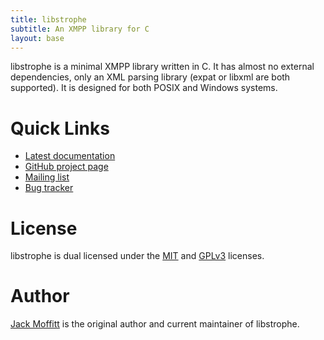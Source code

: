 ```yaml
---
title: libstrophe
subtitle: An XMPP library for C
layout: base
---
```


libstrophe is a minimal XMPP library written in C. It has almost no
external dependencies, only an XML parsing library (expat or libxml
are both supported). It is designed for both POSIX and Windows
systems.

# Quick Links

* [Latest documentation](doc/0.8-snapshot)
* [GitHub project page](https://github.com/strophe/libstrophe)
* [Mailing list](http://groups.google.com/group/libstrophe)
* [Bug tracker](https://github.com/strophe/libstrophe/issues)

# License

libstrophe is dual licensed under the
[MIT](https://github.com/strophe/libstrophe/raw/master/MIT-LICENSE.txt)
and
[GPLv3](https://github.com/strophe/libstrophe/raw/master/GPL-LICENSE.txt)
licenses.

# Author

[Jack Moffitt](http://metajack.im) is the original author and current
maintainer of libstrophe.
